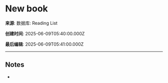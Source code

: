 # New book

**来源**: 数据库: Reading List

**创建时间**: 2025-06-09T05:40:00.000Z

**最后编辑**: 2025-06-09T05:41:00.000Z

---

## Notes

- 
